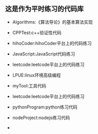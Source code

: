 <h2>这是作为平时练习的代码库</h2>
<ul>
    <li><p>Algorithms:《算法导论》的基本算法实现</p></li>
    <li><p>CPPTest:c++验证性代码</p></li>
    <li><p>hihoCoder:hihoCoder平台上的代码练习</p></li>
    <li><p>JavaScript:JavaScript代码练习</p></li>
    <li><p>leetcode:leetcode平台上的代码练习</p></li>
    <li><p>LPUE:linux环境高级编程</p></li>
    <li><p>myTool:工具代码</p></li>
    <li><p>leetcode:leetcode平台上的代码练习</p></li>
    <li><p>pythonProgram:python练习代码</p></li>    
    <li><p>nodeProject:nodejs练习代码</p></li>    
    <li></li>
</ul>
